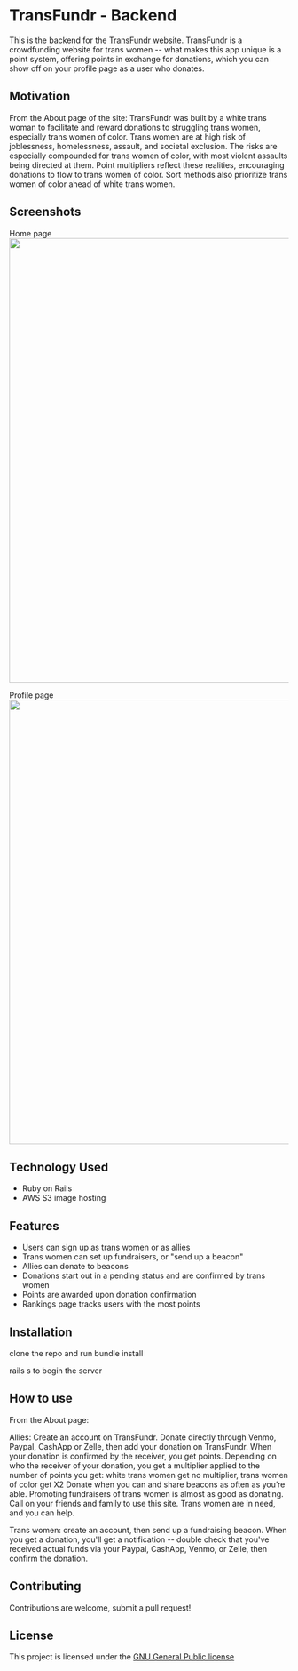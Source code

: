 # TransFundr - Backend

This is the backend for the [TransFundr website](http://www.transfundr.com). TransFundr is a crowdfunding website for trans women -- what makes this app unique is a point system, offering points in exchange for donations, which you can show off on your profile page as a user who donates.

## Motivation

From the About page of the site: TransFundr was built by a white trans woman to facilitate and reward donations to struggling trans women, especially trans women of color. Trans women are at high risk of joblessness, homelessness, assault, and societal exclusion. The risks are especially compounded for trans women of color, with most violent assaults being directed at them. Point multipliers reflect these realities, encouraging donations to flow to trans women of color. Sort methods also prioritize trans women of color ahead of white trans women.

## Screenshots
Home page
<img src="https://i.imgur.com/BUbRzx0.png" width="800">

Profile page
<img src="https://i.imgur.com/H9wQuMs.png" width="800">

## Technology Used

- Ruby on Rails
- AWS S3 image hosting

## Features

- Users can sign up as trans women or as allies
- Trans women can set up fundraisers, or "send up a beacon"
- Allies can donate to beacons
- Donations start out in a pending status and are confirmed by trans women
- Points are awarded upon donation confirmation
- Rankings page tracks users with the most points

## Installation

clone the repo and run bundle install

rails s to begin the server


## How to use

From the About page: 

Allies: Create an account on TransFundr. Donate directly through Venmo, Paypal, CashApp or Zelle, then add your donation on TransFundr. When your donation is confirmed by the receiver, you get points. Depending on who the receiver of your donation, you get a multiplier applied to the number of points you get: white trans women get no multiplier, trans women of color get X2
Donate when you can and share beacons as often as you’re able. Promoting fundraisers of trans women is almost as good as donating. Call on your friends and family to use this site. Trans women are in need, and you can help.

Trans women: create an account, then send up a fundraising beacon. When you get a donation, you'll get a notification -- double check that you've received actual funds via your Paypal, CashApp, Venmo, or Zelle, then confirm the donation.

## Contributing

Contributions are welcome, submit a pull request!

## License

This project is licensed under the [GNU General Public license](https://www.gnu.org/licenses/gpl-3.0.html)

